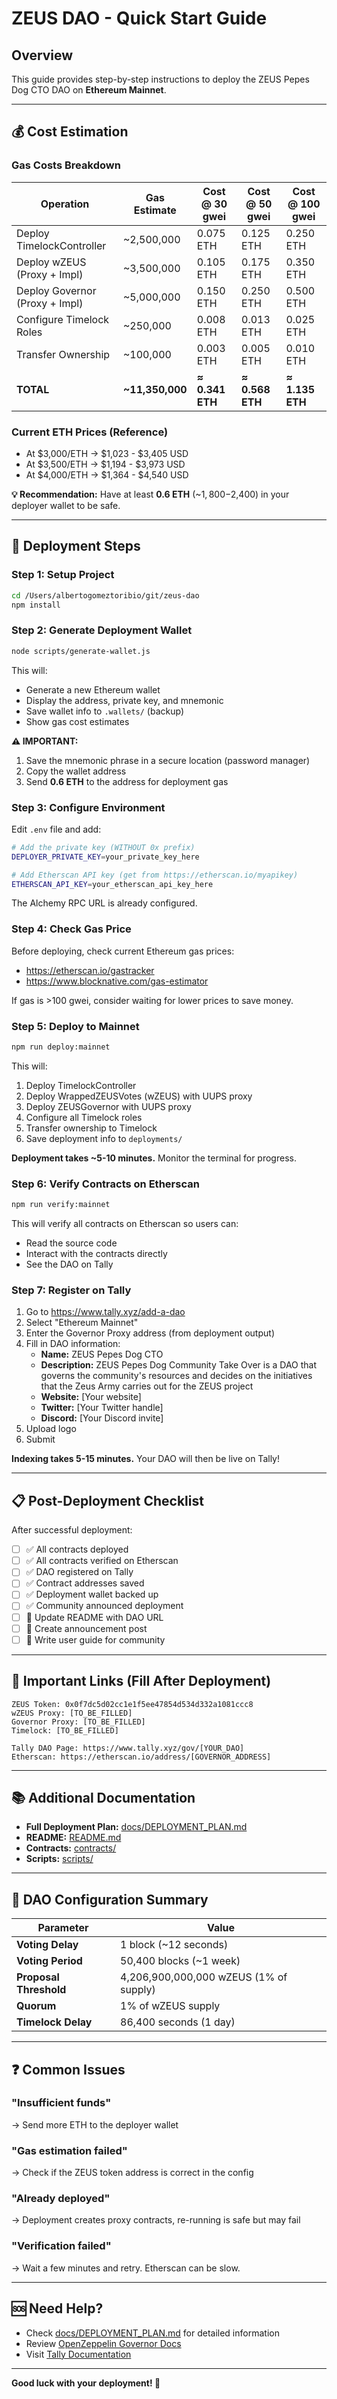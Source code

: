 # ZEUS DAO - Quick Start Guide

## Overview

This guide provides step-by-step instructions to deploy the ZEUS Pepes Dog CTO DAO on **Ethereum Mainnet**.

---

## 💰 Cost Estimation

### Gas Costs Breakdown

| Operation | Gas Estimate | Cost @ 30 gwei | Cost @ 50 gwei | Cost @ 100 gwei |
|-----------|--------------|----------------|----------------|-----------------|
| Deploy TimelockController | ~2,500,000 | 0.075 ETH | 0.125 ETH | 0.250 ETH |
| Deploy wZEUS (Proxy + Impl) | ~3,500,000 | 0.105 ETH | 0.175 ETH | 0.350 ETH |
| Deploy Governor (Proxy + Impl) | ~5,000,000 | 0.150 ETH | 0.250 ETH | 0.500 ETH |
| Configure Timelock Roles | ~250,000 | 0.008 ETH | 0.013 ETH | 0.025 ETH |
| Transfer Ownership | ~100,000 | 0.003 ETH | 0.005 ETH | 0.010 ETH |
| **TOTAL** | **~11,350,000** | **≈ 0.341 ETH** | **≈ 0.568 ETH** | **≈ 1.135 ETH** |

### Current ETH Prices (Reference)

- At $3,000/ETH → $1,023 - $3,405 USD
- At $3,500/ETH → $1,194 - $3,973 USD
- At $4,000/ETH → $1,364 - $4,540 USD

**💡 Recommendation:** Have at least **0.6 ETH** (~$1,800-$2,400) in your deployer wallet to be safe.

---

## 🚀 Deployment Steps

### Step 1: Setup Project

```bash
cd /Users/albertogomeztoribio/git/zeus-dao
npm install
```

### Step 2: Generate Deployment Wallet

```bash
node scripts/generate-wallet.js
```

This will:
- Generate a new Ethereum wallet
- Display the address, private key, and mnemonic
- Save wallet info to `.wallets/` (backup)
- Show gas cost estimates

**⚠️ IMPORTANT:**
1. Save the mnemonic phrase in a secure location (password manager)
2. Copy the wallet address
3. Send **0.6 ETH** to the address for deployment gas

### Step 3: Configure Environment

Edit `.env` file and add:

```bash
# Add the private key (WITHOUT 0x prefix)
DEPLOYER_PRIVATE_KEY=your_private_key_here

# Add Etherscan API key (get from https://etherscan.io/myapikey)
ETHERSCAN_API_KEY=your_etherscan_api_key_here
```

The Alchemy RPC URL is already configured.

### Step 4: Check Gas Price

Before deploying, check current Ethereum gas prices:
- https://etherscan.io/gastracker
- https://www.blocknative.com/gas-estimator

If gas is >100 gwei, consider waiting for lower prices to save money.

### Step 5: Deploy to Mainnet

```bash
npm run deploy:mainnet
```

This will:
1. Deploy TimelockController
2. Deploy WrappedZEUSVotes (wZEUS) with UUPS proxy
3. Deploy ZEUSGovernor with UUPS proxy
4. Configure all Timelock roles
5. Transfer ownership to Timelock
6. Save deployment info to `deployments/`

**Deployment takes ~5-10 minutes.** Monitor the terminal for progress.

### Step 6: Verify Contracts on Etherscan

```bash
npm run verify:mainnet
```

This will verify all contracts on Etherscan so users can:
- Read the source code
- Interact with the contracts directly
- See the DAO on Tally

### Step 7: Register on Tally

1. Go to https://www.tally.xyz/add-a-dao
2. Select "Ethereum Mainnet"
3. Enter the Governor Proxy address (from deployment output)
4. Fill in DAO information:
   - **Name:** ZEUS Pepes Dog CTO
   - **Description:** ZEUS Pepes Dog Community Take Over is a DAO that governs the community's resources and decides on the initiatives that the Zeus Army carries out for the ZEUS project
   - **Website:** [Your website]
   - **Twitter:** [Your Twitter handle]
   - **Discord:** [Your Discord invite]
5. Upload logo
6. Submit

**Indexing takes 5-15 minutes.** Your DAO will then be live on Tally!

---

## 📋 Post-Deployment Checklist

After successful deployment:

- [ ] ✅ All contracts deployed
- [ ] ✅ All contracts verified on Etherscan
- [ ] ✅ DAO registered on Tally
- [ ] ✅ Contract addresses saved
- [ ] ✅ Deployment wallet backed up
- [ ] ✅ Community announced deployment
- [ ] 📝 Update README with DAO URL
- [ ] 📝 Create announcement post
- [ ] 📝 Write user guide for community

---

## 🔗 Important Links (Fill After Deployment)

```
ZEUS Token: 0x0f7dc5d02cc1e1f5ee47854d534d332a1081ccc8
wZEUS Proxy: [TO_BE_FILLED]
Governor Proxy: [TO_BE_FILLED]
Timelock: [TO_BE_FILLED]

Tally DAO Page: https://www.tally.xyz/gov/[YOUR_DAO]
Etherscan: https://etherscan.io/address/[GOVERNOR_ADDRESS]
```

---

## 📚 Additional Documentation

- **Full Deployment Plan:** [docs/DEPLOYMENT_PLAN.md](./docs/DEPLOYMENT_PLAN.md)
- **README:** [README.md](./README.md)
- **Contracts:** [contracts/](./contracts/)
- **Scripts:** [scripts/](./scripts/)

---

## 🎯 DAO Configuration Summary

| Parameter | Value |
|-----------|-------|
| **Voting Delay** | 1 block (~12 seconds) |
| **Voting Period** | 50,400 blocks (~1 week) |
| **Proposal Threshold** | 4,206,900,000,000 wZEUS (1% of supply) |
| **Quorum** | 1% of wZEUS supply |
| **Timelock Delay** | 86,400 seconds (1 day) |

---

## ❓ Common Issues

### "Insufficient funds"
→ Send more ETH to the deployer wallet

### "Gas estimation failed"
→ Check if the ZEUS token address is correct in the config

### "Already deployed"
→ Deployment creates proxy contracts, re-running is safe but may fail

### "Verification failed"
→ Wait a few minutes and retry. Etherscan can be slow.

---

## 🆘 Need Help?

- Check [docs/DEPLOYMENT_PLAN.md](./docs/DEPLOYMENT_PLAN.md) for detailed information
- Review [OpenZeppelin Governor Docs](https://docs.openzeppelin.com/contracts/governance)
- Visit [Tally Documentation](https://docs.tally.xyz)

---

**Good luck with your deployment! 🚀**
